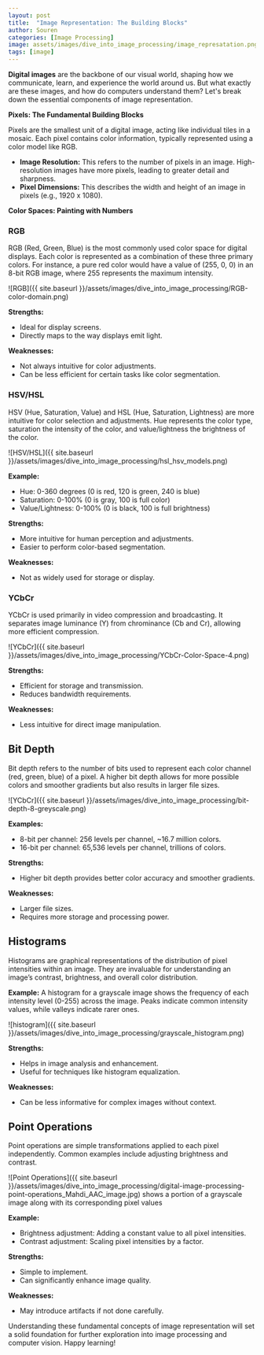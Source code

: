 ```yaml
---
layout: post
title:  "Image Representation: The Building Blocks"
author: Souren
categories: [Image Processing]
image: assets/images/dive_into_image_processing/image_represatation.png
tags: [image]
---
```


**Digital images** are the backbone of our visual world, shaping how we communicate, learn, and experience the world around us.  But what exactly are these images, and how do computers understand them? Let's break down the essential components of image representation.

**Pixels:  The Fundamental Building Blocks**

Pixels are the smallest unit of a digital image, acting like individual tiles in a mosaic. Each pixel contains color information, typically represented using a color model like RGB.

* **Image Resolution:** This refers to the number of pixels in an image. High-resolution images have more pixels, leading to greater detail and sharpness.
* **Pixel Dimensions:** This describes the width and height of an image in pixels (e.g., 1920 x 1080).

**Color Spaces: Painting with Numbers**

### RGB
RGB (Red, Green, Blue) is the most commonly used color space for digital displays. Each color is represented as a combination of these three primary colors. For instance, a pure red color would have a value of (255, 0, 0) in an 8-bit RGB image, where 255 represents the maximum intensity.

![RGB]({{ site.baseurl }}/assets/images/dive_into_image_processing/RGB-color-domain.png)

**Strengths:** 
- Ideal for display screens.
- Directly maps to the way displays emit light.

**Weaknesses:**
- Not always intuitive for color adjustments.
- Can be less efficient for certain tasks like color segmentation.

### HSV/HSL
HSV (Hue, Saturation, Value) and HSL (Hue, Saturation, Lightness) are more intuitive for color selection and adjustments. Hue represents the color type, saturation the intensity of the color, and value/lightness the brightness of the color.

![HSV/HSL]({{ site.baseurl }}/assets/images/dive_into_image_processing/hsl_hsv_models.png)

**Example:**
- Hue: 0-360 degrees (0 is red, 120 is green, 240 is blue)
- Saturation: 0-100% (0 is gray, 100 is full color)
- Value/Lightness: 0-100% (0 is black, 100 is full brightness)

**Strengths:**
- More intuitive for human perception and adjustments.
- Easier to perform color-based segmentation.

**Weaknesses:**
- Not as widely used for storage or display.

### YCbCr
YCbCr is used primarily in video compression and broadcasting. It separates image luminance (Y) from chrominance (Cb and Cr), allowing more efficient compression.

![YCbCr]({{ site.baseurl }}/assets/images/dive_into_image_processing/YCbCr-Color-Space-4.png)

**Strengths:**
- Efficient for storage and transmission.
- Reduces bandwidth requirements.

**Weaknesses:**
- Less intuitive for direct image manipulation.

## Bit Depth

Bit depth refers to the number of bits used to represent each color channel (red, green, blue) of a pixel. A higher bit depth allows for more possible colors and smoother gradients but also results in larger file sizes.

![YCbCr]({{ site.baseurl }}/assets/images/dive_into_image_processing/bit-depth-8-greyscale.png)

**Examples:**
- 8-bit per channel: 256 levels per channel, ~16.7 million colors.
- 16-bit per channel: 65,536 levels per channel, trillions of colors.

**Strengths:**
- Higher bit depth provides better color accuracy and smoother gradients.

**Weaknesses:**
- Larger file sizes.
- Requires more storage and processing power.

## Histograms

Histograms are graphical representations of the distribution of pixel intensities within an image. They are invaluable for understanding an image’s contrast, brightness, and overall color distribution.

**Example:**
A histogram for a grayscale image shows the frequency of each intensity level (0-255) across the image. Peaks indicate common intensity values, while valleys indicate rarer ones.

![histogram]({{ site.baseurl }}/assets/images/dive_into_image_processing/grayscale_histogram.png)

**Strengths:**
- Helps in image analysis and enhancement.
- Useful for techniques like histogram equalization.

**Weaknesses:**
- Can be less informative for complex images without context.

## Point Operations

Point operations are simple transformations applied to each pixel independently. Common examples include adjusting brightness and contrast.

![Point Operations]({{ site.baseurl }}/assets/images/dive_into_image_processing/digital-image-processing-point-operations_Mahdi_AAC_image.jpg)
shows a portion of a grayscale image along with its corresponding pixel values

**Example:**
- Brightness adjustment: Adding a constant value to all pixel intensities.
- Contrast adjustment: Scaling pixel intensities by a factor.

**Strengths:**
- Simple to implement.
- Can significantly enhance image quality.

**Weaknesses:**
- May introduce artifacts if not done carefully.

Understanding these fundamental concepts of image representation will set a solid foundation for further exploration into image processing and computer vision. Happy learning!